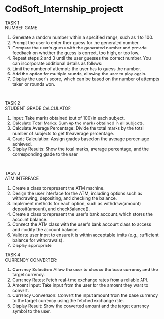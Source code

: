 # CodSoft_Internship_projectt
TASK 1<br>
NUMBER GAME
1. Generate a random number within a specified range, such as 1 to 100.
2. Prompt the user to enter their guess for the generated number.
3. Compare the user's guess with the generated number and provide feedback on whether the guess
is correct, too high, or too low.
4. Repeat steps 2 and 3 until the user guesses the correct number.
You can incorporate additional details as follows:
5. Limit the number of attempts the user has to guess the number.
6. Add the option for multiple rounds, allowing the user to play again.
7. Display the user's score, which can be based on the number of attempts taken or rounds won.
<br>

TASK 2<br>
STUDENT GRADE CALCULATOR<br>
1. Input: Take marks obtained (out of 100) in each subject.<br>
2. Calculate Total Marks: Sum up the marks obtained in all subjects.<br>
3. Calculate Average Percentage: Divide the total marks by the total number of subjects to get theaverage percentage.<br>
4. Grade Calculation: Assign grades based on the average percentage achieved.<br>
5. Display Results: Show the total marks, average percentage, and the corresponding grade to the user<br>
<br>

TASK 3<br>
ATM INTERFACE
1. Create a class to represent the ATM machine.
2. Design the user interface for the ATM, including options such as withdrawing, depositing, and
checking the balance.
3. Implement methods for each option, such as withdraw(amount), deposit(amount), and
checkBalance().
4. Create a class to represent the user's bank account, which stores the account balance.
5. Connect the ATM class with the user's bank account class to access and modify the account
balance.
6. Validate user input to ensure it is within acceptable limits (e.g., sufficient balance for withdrawals).
7. Display appropriate

TASK 4<br>
CURRENCY CONVERTER:
1. Currency Selection: Allow the user to choose the base currency and the target
currency.
2. Currency Rates: Fetch real-time exchange rates from a reliable API.
3. Amount Input: Take input from the user for the amount they want to convert.
4. Currency Conversion: Convert the input amount from the base currency to the
target currency using the fetched exchange rate.
5. Display Result: Show the converted amount and the target currency symbol
to the user.
